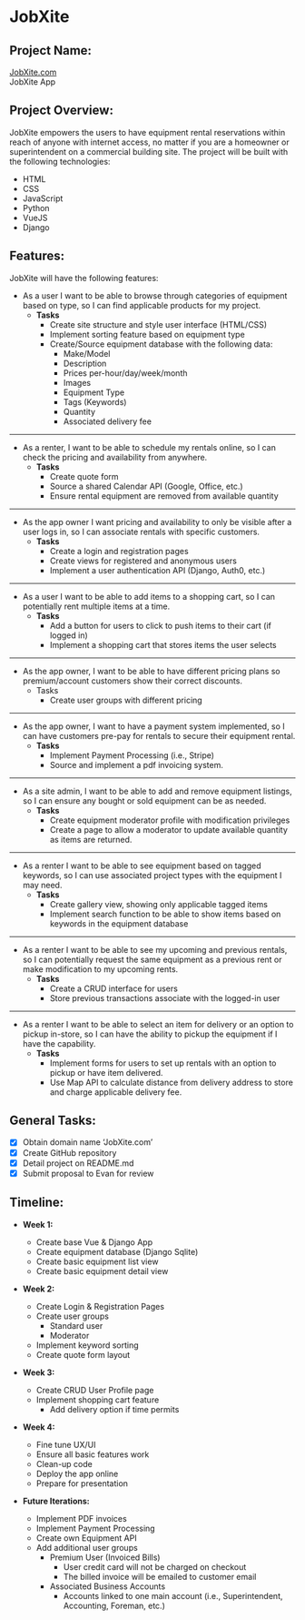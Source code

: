 # JobXite

## Project Name:

  [JobXite.com](http://www.jobxite.com)
  <br>
  JobXite App

## Project Overview:

JobXite empowers the users to have equipment rental reservations within reach of anyone with internet access, no matter if you are a homeowner or superintendent on a commercial building site.
The project will be built with the following technologies:

-	HTML
-	CSS
-	JavaScript
-	Python
-	VueJS
-	Django

## Features:

JobXite will have the following features:

- As a user I want to be able to browse through categories of equipment based on type, so I can find applicable 
  products for my project.
  - **Tasks**
    - Create site structure and style user interface (HTML/CSS)
    - Implement sorting feature based on equipment type
    - Create/Source equipment database with the following data:
        - Make/Model
        - Description
        - Prices per-hour/day/week/month
        - Images
        - Equipment Type
        - Tags (Keywords)
        - Quantity
        - Associated delivery fee

---

- As a renter, I want to be able to schedule my rentals online, so I can check the pricing and availability from 
  anywhere.
  - **Tasks**
    - Create quote form
    - Source a shared Calendar API (Google, Office, etc.)
    - Ensure rental equipment are removed from available quantity

---

-	As the app owner I want pricing and availability to only be visible after a user logs in, so I can associate rentals with specific customers.
     - **Tasks**
        - Create a login and registration pages
        - Create views for registered and anonymous users
        - Implement a user authentication API (Django, Auth0, etc.)

---

-	As a user I want to be able to add items to a shopping cart, so I can potentially rent multiple items at a time.
     - **Tasks**
        - Add a button for users to click to push items to their cart (if logged in)
        - Implement a shopping cart that stores items the user selects
---
-	As the app owner, I want to be able to have different pricing plans so premium/account customers show their correct discounts.
     - Tasks
        - Create user groups with different pricing 

---

-	As the app owner, I want to have a payment system implemented, so I can have customers pre-pay for rentals to secure their equipment rental.
     - **Tasks**
        - Implement Payment Processing (i.e., Stripe)
        - Source and implement a pdf invoicing system.

---

-	As a site admin, I want to be able to add and remove equipment listings, so I can ensure any bought or sold equipment can be as needed.
     - **Tasks**
        - Create equipment moderator profile with modification privileges
        - Create a page to allow a moderator to update available quantity as items are returned.

--- 

-	As a renter I want to be able to see equipment based on tagged keywords, so I can use associated project types with the equipment I may need.
     - **Tasks**
        - Create gallery view, showing only applicable tagged items
        - Implement search function to be able to show items based on keywords in the equipment database

---

-	As a renter I want to be able to see my upcoming and previous rentals, so I can potentially request the same equipment as a previous rent or make modification to my upcoming rents.
     - **Tasks**
        - Create a CRUD interface for users
        - Store previous transactions associate with the logged-in user

---

-	As a renter I want to be able to select an item for delivery or an option to pickup in-store, so I can have the 
     ability to pickup the equipment if I have the capability.
     - **Tasks**
        - Implement forms for users to set up rentals with an option to pickup or have item delivered.
        - Use Map API to calculate distance from delivery address to store and charge applicable delivery fee.


## General Tasks:

- [X]	Obtain domain name ‘JobXite.com’
- [X]	Create GitHub repository
- [X]   Detail project on README.md
- [X]	Submit proposal to Evan for review

## Timeline:
-	**Week 1:**
     -  Create base Vue & Django App 
     - Create equipment database (Django Sqlite)
     -  Create basic equipment list view
     - Create basic equipment detail view

-	**Week 2:**
     -  Create Login & Registration Pages
     - Create user groups
        - Standard user
        - Moderator 
     -  Implement keyword sorting 
     -  Create quote form layout

-	**Week 3:**
     -  Create CRUD User Profile page 
     -  Implement shopping cart feature 
        - Add delivery option if time permits

-	**Week 4:**
     -  Fine tune UX/UI 
     -  Ensure all basic features work 
     -  Clean-up code
     -  Deploy the app online
     -  Prepare for presentation

-	**Future Iterations:**
     
     -  Implement PDF invoices
     -  Implement Payment Processing 
     -  Create own Equipment API 
     -  Add additional user groups
        - Premium User (Invoiced Bills)
          - User credit card will not be charged on checkout 
          - The billed invoice will be emailed to customer email 
        - Associated Business Accounts
          - Accounts linked to one main account (i.e., Superintendent, Accounting, Foreman, etc.)

    
##